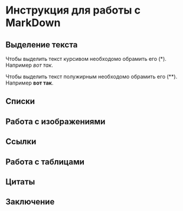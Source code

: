 # Инструкция для работы с MarkDown

## Выделение текста

Чтобы выделить текст курсивом необходомо обрамить его (*). Например *вот так*.

Чтобы выделить текст полужирным необходомо обрамить его (**). Например **вот так**.

## Списки

## Работа с изображениями

## Cсылки

## Работа с таблицами

## Цитаты

## Заключение